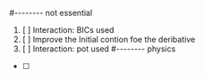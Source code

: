 #-------- not essential 
1. [ ] Interaction: BICs used 
2. [ ] Improve the Initial contion foe the deribative 
3. [ ] Interaction: pot used
#-------- physics 
- [ ]